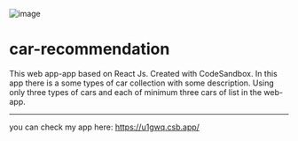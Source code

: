 ![image](https://user-images.githubusercontent.com/90495133/135745483-1a22084d-81f3-4f5f-bf72-66ec446b7502.png)

# car-recommendation
This web app-app based on React Js.
Created with CodeSandbox.
In this app there is a some types of car collection with some description.
Using only three types of cars and each of minimum three cars of list in the web-app.

---------------------------------------------------

you can check my app here: https://u1gwq.csb.app/
